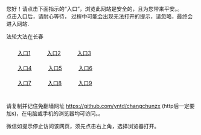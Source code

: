 您好！请点击下面指示的“入口”，浏览此网站是安全的，且为您带来平安。。 <br/>
点击入口后，请耐心等待， 过程中可能会出现无法打开的提示，请忽略，最终会进入网站. </br>

法轮大法在长春<br/>
<div style="padding:10px"><a style="margin:20px" target="_blank" href="https://d9e9fi3c7q9kn.cloudfront.net/2Qpsp?vigmcrq" id="ccLink1" rel="nofollow">入口1</a> <a target="_blank" style="margin:20px" href="https://d1j0xs8mtk9a3m.cloudfront.net/2Qpsp?sptjeczq" id="ccLink2" rel="nofollow">入口2</a> <a style="margin:20px" target="_blank" href="https://d1gj1t0xuz48uo.cloudfront.net/2Qpsp?nsygqc" id="ccLink3" rel="nofollow">入口3</a></div>

<div style="padding:10px" ><a style="margin:20px" target="_blank" href="https://d9e9fi3c7q9kn.cloudfront.net/2Qpsp?vigmcrq" id="ccLink4" rel="nofollow">入口4</a> <a style="margin:20px" href="https://d1j0xs8mtk9a3m.cloudfront.net/2Qpsp?sptjeczq" target="_blank" id="ccLink5" rel="nofollow">入口5</a> <a style="margin:20px" href="https://d1gj1t0xuz48uo.cloudfront.net/2Qpsp?nsygqc" target="_blank" id="ccLink6" rel="nofollow">入口6</a></div>

<div style="padding:10px"><a style="margin:20px" target="_blank" href="https://d9e9fi3c7q9kn.cloudfront.net/2Qpsp?vigmcrq" id="ccLink7" rel="nofollow">入口7</a> <a style="margin:20px" href="https://d1j0xs8mtk9a3m.cloudfront.net/2Qpsp?sptjeczq" target="_blank" id="ccLink8" rel="nofollow">入口8</a> <a style="margin:20px" target="_blank" href="https://d1gj1t0xuz48uo.cloudfront.net/2Qpsp?nsygqc" id="ccLink9" rel="nofollow">入口9</a></div>

<br/>



请复制并记住免翻墙网址 https://github.com/yntd/changchunzx (http后一定要加s)，在电脑或手机的浏览器均可访问。。<br/>

微信如提示停止访问该网页，须先点击右上角，选择浏览器打开。

